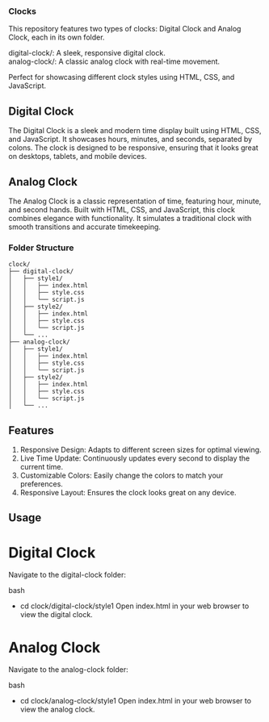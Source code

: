 ### Clocks
This repository features two types of clocks: Digital Clock and Analog Clock, each in its own folder.  

digital-clock/: A sleek, responsive digital clock.  
analog-clock/: A classic analog clock with real-time movement.  

Perfect for showcasing different clock styles using HTML, CSS, and JavaScript.

## Digital Clock
The Digital Clock is a sleek and modern time display built using HTML, CSS, and JavaScript. It showcases hours, minutes, and seconds, separated by colons. The clock is designed to be responsive, ensuring that it looks great on desktops, tablets, and mobile devices.

## Analog Clock
The Analog Clock is a classic representation of time, featuring hour, minute, and second hands. Built with HTML, CSS, and JavaScript, this clock combines elegance with functionality. It simulates a traditional clock with smooth transitions and accurate timekeeping.

### Folder Structure

```plaintext
clock/
├── digital-clock/
│   ├── style1/
│   │   ├── index.html
│   │   ├── style.css
│   │   └── script.js
│   ├── style2/
│   │   ├── index.html
│   │   ├── style.css
│   │   └── script.js
│   └── ...
├── analog-clock/
│   ├── style1/
│   │   ├── index.html
│   │   ├── style.css
│   │   └── script.js
│   ├── style2/
│   │   ├── index.html
│   │   ├── style.css
│   │   └── script.js
│   └── ...

```
## Features
1. Responsive Design: Adapts to different screen sizes for optimal viewing.
2. Live Time Update: Continuously updates every second to display the current time.
3. Customizable Colors: Easily change the colors to match your preferences.
4. Responsive Layout: Ensures the clock looks great on any device.

## Usage

  # Digital Clock
  Navigate to the digital-clock folder:

  bash
  - cd clock/digital-clock/style1
  Open index.html in your web browser to view the digital clock.

  # Analog Clock
  Navigate to the analog-clock folder:

  bash
  - cd clock/analog-clock/style1
  Open index.html in your web browser to view the analog clock.
